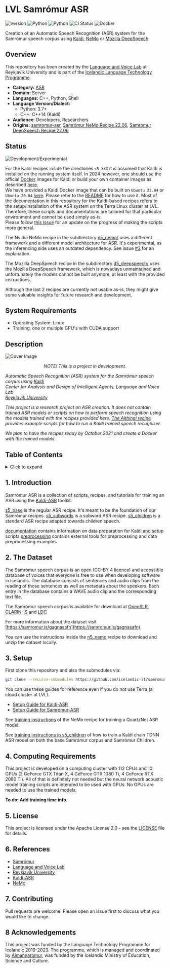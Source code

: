 <!-- omit in toc -->
# LVL Samrómur ASR

![Version](https://img.shields.io/badge/Version-M9_l2-darkviolet)
![Python](https://img.shields.io/badge/python-3.8-blue?logo=python&logoColor=white)
![Python](https://img.shields.io/badge/python-3.9-blue?logo=python&logoColor=white)
![CI Status](https://img.shields.io/badge/CI-[unavailable]-red)
![Docker](https://img.shields.io/badge/Docker-[Kaldi:available]-green)

Creation of an Automatic Speech Recognition (ASR) system for the Samrómur speech corpus using
[Kaldi](http://kaldi-asr.org/doc/about.html), [NeMo](https://github.com/NVIDIA/NeMo) or [Mozilla DeepSpeech](https://github.com/mozilla/DeepSpeech).

## Overview

This repository has been created by the [Language and Voice Lab](https://lvl.ru.is/) at Reykjavík University and is
part of the [Icelandic Language Technology Programme](https://github.com/icelandic-lt/icelandic-lt).

- **Category:** [ASR](https://github.com/icelandic-lt/icelandic-lt/blob/main/doc/asr.md)
- **Domain:** Server
- **Languages:** C++, Python, Shell
- **Language Version/Dialect:**
  - Python: 3.7+
  - C++: C++14 (Kaldi)
- **Audience**: Developers, Researchers
- **Origins:** [samromur-asr](https://github.com/cadia-lvl/samromur-asr), [Samrómur NeMo Recipe 22.06](http://hdl.handle.net/20.500.12537/228), [Samrómur DeepSpeech Recipe 22.06](http://hdl.handle.net/20.500.12537/229)

## Status
![Development/Experimental](https://img.shields.io/badge/Experimental-darkviolet)

For the Kaldi recipes inside the directories `s5_XXX` it is assumed that Kaldi is installed on the running system itself. In 2024 however, one should use the official [Docker](https://hub.docker.com/r/kaldiasr/kaldi/tags) images for Kaldi or build your own container images as described [here](https://github.com/kaldi-asr/kaldi/blob/master/docker/README.md).<br>
We have provided a Kaldi Docker image that can be built on `Ubuntu 22.04` or `Ubuntu 20.04` [here](docker/Dockerfile). Please refer to the [README](docker/README.md) for how to use it.
Most of the documentation in this repository for the Kaldi-based recipes refers to the setup/installation of the ASR system on the Terra Linux cluster at LVL. Therefore, these scripts and documentations are tailored for that particular environment and cannot be used simply as-is.<br>
Please follow [this issue](https://github.com/icelandic-lt/samromur-asr/issues/2) for an update on the progress of making the scripts more general.

The Nvidia NeMo recipe in the subdirectory [n5_nemo/](n5_nemo/) uses a different framework and a different model architecture for ASR. It's experimental, as the inferencing side uses an outdated dependency. See issue [#3](https://github.com/icelandic-lt/samromur-asr/issues/3) for an explanation.

The Mozilla DeepSpeech recipe in the subdirectory [d5_deepspeech/](d5_deepspeech/) uses the Mozilla DeepSpeech framework, which is nowadays unmaintained and unfortunately the models cannot be built anymore, at least with the provided instructions.

Although the last 2 recipes are currently not usable as-is, they might give some valuable insights for future research and development.

## System Requirements
- Operating System: Linux
- Training: one or multiple GPU's with CUDA support

## Description

<img src="https://user-images.githubusercontent.com/9976294/84160937-4042f880-aa5e-11ea-8341-9f1963e0e84e.png" alt="Cover Image" align="center"/>

<p align="center"><i>
  NOTE! This is a project in development.
  
  Automatic Speech Recognition (ASR) system for the Samrómur speech corpus using <a href="http://kaldi-asr.org/doc/">Kaldi</a><br/>
  Center for Analysis and Design of Intelligent Agents, Language and Voice Lab <br/>
  <a href="https://ru.is">Reykjavik University</a>
  
  This project is a research project on ASR creation. It does not contain trained ASR models or scripts on how to perform speech recognition using the models trained with the recipes provided here. [The Althingi recipe](https://github.com/cadia-lvl/kaldi/tree/master/egs/althingi) provides example scripts for how to run a Kaldi trained speech recognizer.
  
  We plan to have the recipes ready by October 2021 and create a Docker with the trained models.
</i></p>

<!-- omit in toc -->
## Table of Contents

<details>
<summary>Click to expand</summary>

- [1. Introduction](#1-introduction)
- [2. The Dataset](#2-the-dataset)
- [3. Setup](#3-setup)
- [4. Computing Requirements](#4-computing)
- [5. License](#5-license)
- [6. References](#6-references)
- [7. Contributing](#7-contributing)
- [8. Contributors](#8-contributors)

</details>

## 1. Introduction

Samrómur ASR is a collection of scripts, recipes, and tutorials for training an ASR using the [Kaldi-ASR](http://kaldi-asr.org/) toolkit.

[s5_base](s5_base/) is the regular ASR recipe. It's meant to be the foundation of our Samrómur recipes.
[s5_subwords](s5_subwords/) is a subword ASR recipe.
[s5_children](s5_children/) is a standard ASR recipe adapted towards children speech.

[documentation](documentation/) contains information on data preparation for Kaldi and setup scripts
[preprocessing](preprocessing/) contains external tools for preprocessing and data preprocessing examples

## 2. The Dataset

The Samrómur speech corpus is an open (CC-BY 4 licence) and accessible database of voices that everyone is free to use when developing software in Icelandic.
The database consists of sentences and audio clips from the reading of those sentences as well as metadata about the speakers. Each entry in the database contains a WAVE audio clip and the corresponding text file.

The Samrómur speech corpus is available for download at [OpenSLR](https://www.openslr.org/112/), [CLARIN-IS](http://hdl.handle.net/20.500.12537/189) and [LDC](https://doi.org/10.35111/thx3-f170)

For more information about the dataset visit [https://samromur.is/gagnasafn](https://samromur.is/gagnasafn).

You can use the instructions inside the [n5_nemo](n5_nemo/Readme.md#download-samrómur-2105-dataset-8gb-size) recipe to download and unzip the dataset locally.

## 3. Setup

First clone this repository and also the submodules via:

```bash
git clone --recurse-submodules https://github.com/icelandic-lt/samromur-asr.git
```

You can use these guides for reference even if you do not use Terra (a cloud cluster at LVL).

- [Setup Guide for Kaldi-ASR](documentation/setup_kaldi.md)
- [Setup Guide for Samrómur-ASR](documentation/setup_samromur-asr.md)

See [training instructions](n5_nemo/Readme.md) of the NeMo recipe for training a QuartzNet ASR model.

See [training instructions in s5_children](s5_children/README.md) of how to train a Kaldi chain TDNN ASR model on both the base Samrómur corpus and Samrómur Children.

## 4. Computing Requirements

This project is developed on a computing cluster with 112 CPUs and 10 GPUs (2 GeForce GTX Titan X, 4 GeForce GTX 1080 Ti, 4 GeForce RTX 2080 Ti). All of that is definitely not needed but the neural network acoustic model training scripts are intended to be used with GPUs. No GPUs are needed to use the trained models.

**To do: Add training time info.**

## 5. License

This project is licensed under the Apache License 2.0 - see the [LICENSE](LICENSE) file for details.

## 6. References
- [Samrómur](https://samromur.is/)
- [Language and Voice Lab](https://lvl.ru.is/)
- [Reykjavik University](https://www.ru.is/)
- [Kaldi-ASR](http://kaldi-asr.org/)
- [NeMo](https://github.com/NVIDIA/NeMo)

## 7. Contributing

Pull requests are welcome. Please open an issue first to discuss what you would like to change.

## 8 Acknowledgements

This project was funded by the Language Technology Programme for Icelandic 2019-2023. The programme, which is managed and coordinated by [Almannarómur](https://almannaromur.is/), was funded by the Icelandic Ministry of Education, Science and Culture.
